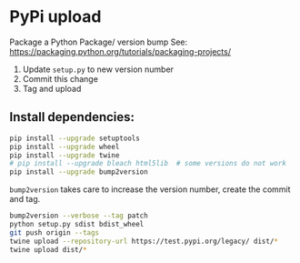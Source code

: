 # PyPi upload

Package a Python Package/ version bump See: https://packaging.python.org/tutorials/packaging-projects/

1. Update `setup.py` to new version number
2. Commit this change
3. Tag and upload

## Install dependencies:
```bash
pip install --upgrade setuptools
pip install --upgrade wheel
pip install --upgrade twine
# pip install --upgrade bleach html5lib  # some versions do not work
pip install --upgrade bump2version
```

`bump2version` takes care to increase the version number, create the commit and tag.

```bash
bump2version --verbose --tag patch
python setup.py sdist bdist_wheel
git push origin --tags
twine upload --repository-url https://test.pypi.org/legacy/ dist/*
twine upload dist/*


```